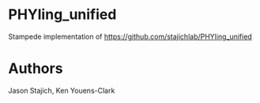 # PHYling_unified

Stampede implementation of https://github.com/stajichlab/PHYling_unified

# Authors

Jason Stajich, Ken Youens-Clark
